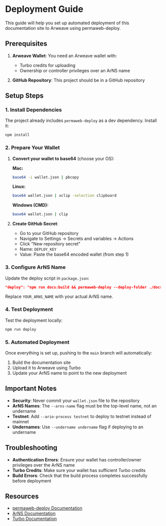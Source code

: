 # Deployment Guide

This guide will help you set up automated deployment of this documentation site to Arweave using permaweb-deploy.

## Prerequisites

1. **Arweave Wallet**: You need an Arweave wallet with:
   - Turbo credits for uploading
   - Ownership or controller privileges over an ArNS name

2. **GitHub Repository**: This project should be in a GitHub repository

## Setup Steps

### 1. Install Dependencies

The project already includes `permaweb-deploy` as a dev dependency. Install it:

```bash
npm install
```

### 2. Prepare Your Wallet

1. **Convert your wallet to base64** (choose your OS):

   **Mac:**
   ```bash
   base64 -i wallet.json | pbcopy
   ```

   **Linux:**
   ```bash
   base64 wallet.json | xclip -selection clipboard
   ```

   **Windows (CMD):**
   ```bash
   base64 wallet.json | clip
   ```

2. **Create GitHub Secret**:
   - Go to your GitHub repository
   - Navigate to Settings → Secrets and variables → Actions
   - Click "New repository secret"
   - Name: `DEPLOY_KEY`
   - Value: Paste the base64 encoded wallet (from step 1)

### 3. Configure ArNS Name

Update the deploy script in `package.json`:

```json
"deploy": "npm run docs:build && permaweb-deploy --deploy-folder ./docs/.vitepress/dist --arns-name YOUR_ARNS_NAME"
```

Replace `YOUR_ARNS_NAME` with your actual ArNS name.

### 4. Test Deployment

Test the deployment locally:

```bash
npm run deploy
```

### 5. Automated Deployment

Once everything is set up, pushing to the `main` branch will automatically:
1. Build the documentation site
2. Upload it to Arweave using Turbo
3. Update your ArNS name to point to the new deployment

## Important Notes

- **Security**: Never commit your `wallet.json` file to the repository
- **ArNS Names**: The `--arns-name` flag must be the top-level name, not an undername
- **Testnet**: Add `--ario-process testnet` to deploy to testnet instead of mainnet
- **Undernames**: Use `--undername undername` flag if deploying to an undername

## Troubleshooting

- **Authentication Errors**: Ensure your wallet has controller/owner privileges over the ArNS name
- **Turbo Credits**: Make sure your wallet has sufficient Turbo credits
- **Build Errors**: Check that the build process completes successfully before deployment

## Resources

- [permaweb-deploy Documentation](https://github.com/forwardresearch/permaweb-deploy)
- [ArNS Documentation](https://docs.ar.io/arns/)
- [Turbo Documentation](https://docs.ardrive.io/docs/turbo/turbo-sdk/) 